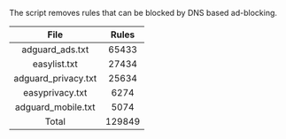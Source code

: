 The script removes rules that can be blocked by DNS based ad-blocking.


| File | Rules |
|:----:|:-----:|
| adguard_ads.txt | 65433 |
| easylist.txt | 27434 |
| adguard_privacy.txt | 25634 |
| easyprivacy.txt | 6274 |
| adguard_mobile.txt | 5074 |
| Total | 129849 |